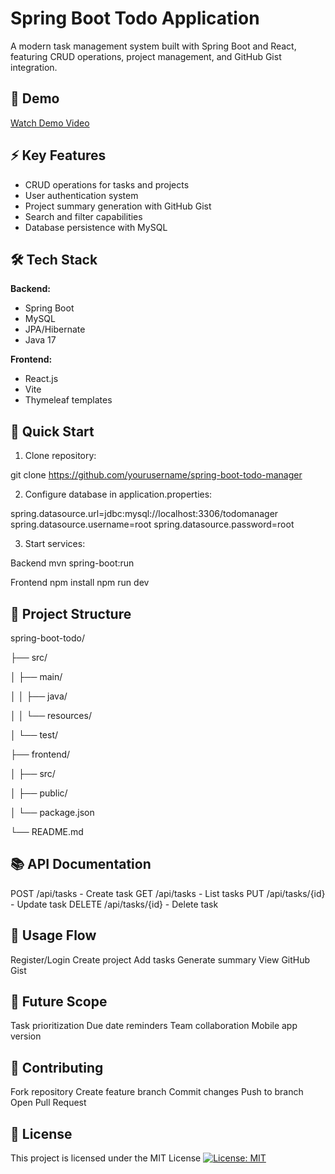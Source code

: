 # Spring Boot Todo Application

A modern task management system built with Spring Boot and React, featuring CRUD operations, project management, and GitHub Gist integration.

## 🎥 Demo
[Watch Demo Video](your-video-url)

## ⚡ Key Features
- CRUD operations for tasks and projects
- User authentication system
- Project summary generation with GitHub Gist
- Search and filter capabilities
- Database persistence with MySQL

## 🛠️ Tech Stack
**Backend:**
- Spring Boot
- MySQL
- JPA/Hibernate
- Java 17

**Frontend:**
- React.js
- Vite
- Thymeleaf templates

## 🚀 Quick Start
1. Clone repository:

git clone https://github.com/yourusername/spring-boot-todo-manager

2. Configure database in application.properties:

spring.datasource.url=jdbc:mysql://localhost:3306/todomanager
spring.datasource.username=root
spring.datasource.password=root

3. Start services:

Backend
mvn spring-boot:run

Frontend
npm install
npm run dev


## 📁 Project Structure


spring-boot-todo/

├── src/

│   ├── main/

│   │   ├── java/

│   │   └── resources/

│   └── test/

├── frontend/

│   ├── src/

│   ├── public/

│   └── package.json

└── README.md


## 📚 API Documentation

POST /api/tasks - Create task
GET /api/tasks - List tasks
PUT /api/tasks/{id} - Update task
DELETE /api/tasks/{id} - Delete task

## 🔄 Usage Flow

Register/Login
Create project
Add tasks
Generate summary
View GitHub Gist

## 🌟 Future Scope

Task prioritization
Due date reminders
Team collaboration
Mobile app version

## 🤝 Contributing

Fork repository
Create feature branch
Commit changes
Push to branch
Open Pull Request

## 📄 License

This project is licensed under the MIT License [![License: MIT](https://img.shields.io/badge/License-MIT-yellow.svg)](https://opensource.org/licenses/MIT)



